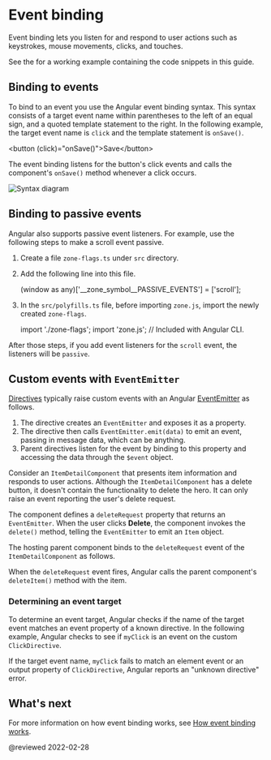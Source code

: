 # Event binding

Event binding lets you listen for and respond to user actions such as keystrokes, mouse movements, clicks, and touches.

<div class="alert is-helpful">

See the <live-example></live-example> for a working example containing the code snippets in this guide.

</div>

## Binding to events

To bind to an event you use the Angular event binding syntax.
This syntax consists of a target event name within parentheses to the left of an equal sign, and a quoted template statement to the right.
In the following example, the target event name is `click` and the template statement is `onSave()`.

<code-example language="html" header="Event binding syntax">

&lt;button (click)="onSave()"&gt;Save&lt;/button&gt;

</code-example>

The event binding listens for the button's click events and calls the component's `onSave()` method whenever a click occurs.

<div class="lightbox">
  <img alt="Syntax diagram" src="generated/images/guide/template-syntax/syntax-diagram.svg">
</div>

## Binding to passive events

Angular also supports passive event listeners.
For example, use the following steps to make a scroll event passive.

1.  Create a file `zone-flags.ts` under `src` directory.
1.  Add the following line into this file.

    <code-example format="typescript" language="typescript">

    (window as any)['__zone_symbol__PASSIVE_EVENTS'] = ['scroll'];

    </code-example>

1.  In the `src/polyfills.ts` file, before importing `zone.js`, import the newly created `zone-flags`.

    <code-example format="typescript" language="typescript">

    import './zone-flags';
    import 'zone.js';  // Included with Angular CLI.

    </code-example>

After those steps, if you add event listeners for the `scroll` event, the listeners will be `passive`.

## Custom events with `EventEmitter`

[Directives](guide/built-in-directives) typically raise custom events with an Angular [EventEmitter](api/core/EventEmitter) as follows.

1.  The directive creates an `EventEmitter` and exposes it as a property.
1.  The directive then calls `EventEmitter.emit(data)` to emit an event, passing in message data, which can be anything.
1.  Parent directives listen for the event by binding to this property and accessing the data through the `$event` object.

Consider an `ItemDetailComponent` that presents item information and responds to user actions.
Although the `ItemDetailComponent` has a delete button, it doesn't contain the functionality to delete the hero.
It can only raise an event reporting the user's delete request.

<code-example header="src/app/item-detail/item-detail.component.html (template)" path="event-binding/src/app/item-detail/item-detail.component.html" region="line-through"></code-example>

The component defines a `deleteRequest` property that returns an `EventEmitter`.
When the user clicks **Delete**, the component invokes the `delete()` method, telling the `EventEmitter` to emit an `Item` object.

<code-example header="src/app/item-detail/item-detail.component.ts (deleteRequest)" path="event-binding/src/app/item-detail/item-detail.component.ts" region="deleteRequest"></code-example>

The hosting parent component binds to the `deleteRequest` event of the `ItemDetailComponent` as follows.

<code-example header="src/app/app.component.html (event-binding-to-component)" path="event-binding/src/app/app.component.html" region="event-binding-to-component"></code-example>

When the `deleteRequest` event fires, Angular calls the parent component's `deleteItem()` method with the item.

### Determining an event target

To determine an event target, Angular checks if the name of the target event matches an event property of a known directive.
In the following example, Angular checks to see if `myClick` is an event on the custom `ClickDirective`.

<code-example header="src/app/app.component.html" path="event-binding/src/app/app.component.html" region="custom-directive"></code-example>

If the target event name, `myClick` fails to match an element event or an output property of `ClickDirective`, Angular reports an "unknown directive" error.

## What's next

For more information on how event binding works, see [How event binding works](guide/event-binding-concepts).

<!-- links -->

<!-- external links -->

<!-- end links -->

@reviewed 2022-02-28
